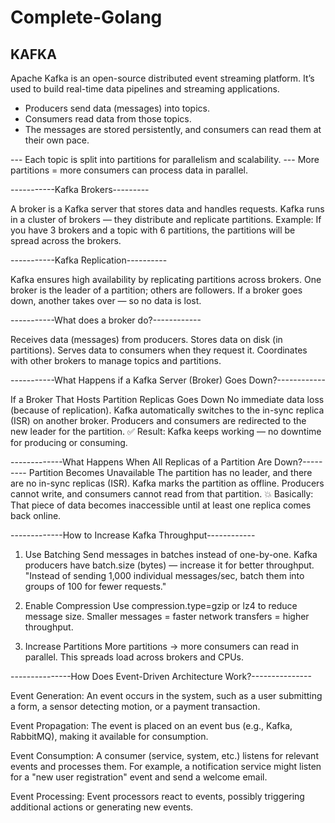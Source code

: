 # Complete-Golang
## KAFKA
Apache Kafka is an open-source distributed event streaming platform. It’s used to build real-time data pipelines and streaming applications.
* Producers send data (messages) into topics.
* Consumers read data from those topics.
* The messages are stored persistently, and consumers can read them at their own pace.


--- Each topic is split into partitions for parallelism and scalability.
--- More partitions = more consumers can process data in parallel.


-----------Kafka Brokers---------

A broker is a Kafka server that stores data and handles requests.
Kafka runs in a cluster of brokers — they distribute and replicate partitions.
Example: If you have 3 brokers and a topic with 6 partitions, the partitions will be spread across the brokers.


-----------Kafka Replication---------- 

Kafka ensures high availability by replicating partitions across brokers.
One broker is the leader of a partition; others are followers.
If a broker goes down, another takes over — so no data is lost.


-----------What does a broker do?------------

Receives data (messages) from producers.
Stores data on disk (in partitions).
Serves data to consumers when they request it.
Coordinates with other brokers to manage topics and partitions.



-----------What Happens if a Kafka Server (Broker) Goes Down?------------

If a Broker That Hosts Partition Replicas Goes Down
No immediate data loss (because of replication).
Kafka automatically switches to the in-sync replica (ISR) on another broker.
Producers and consumers are redirected to the new leader for the partition.
✅ Result: Kafka keeps working — no downtime for producing or consuming.


-------------What Happens When All Replicas of a Partition Are Down?---------
Partition Becomes Unavailable
The partition has no leader, and there are no in-sync replicas (ISR).
Kafka marks the partition as offline.
Producers cannot write, and consumers cannot read from that partition.
💥 Basically: That piece of data becomes inaccessible until at least one replica comes back online.

-------------How to Increase Kafka Throughput------------

1. Use Batching
Send messages in batches instead of one-by-one.
Kafka producers have batch.size (bytes) — increase it for better throughput.
"Instead of sending 1,000 individual messages/sec, batch them into groups of 100 for fewer requests."

2. Enable Compression
Use compression.type=gzip or lz4 to reduce message size.
Smaller messages = faster network transfers = higher throughput.

3. Increase Partitions
More partitions → more consumers can read in parallel.
This spreads load across brokers and CPUs.






---------------How Does Event-Driven Architecture Work?---------------

Event Generation:
An event occurs in the system, such as a user submitting a form, a sensor detecting motion, or a payment transaction.

Event Propagation:
The event is placed on an event bus (e.g., Kafka, RabbitMQ), making it available for consumption.

Event Consumption:
A consumer (service, system, etc.) listens for relevant events and processes them. For example, a notification service might listen for a "new user registration" event and send a welcome email.

Event Processing:
Event processors react to events, possibly triggering additional actions or generating new events.